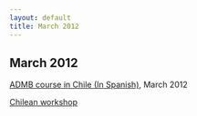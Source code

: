```yaml
---
layout: default
title: March 2012
---
```


March 2012
----------

[ADMB course in Chile (In Spanish)](https://codemorecode.wordpress.com/admbcurso/), March 2012

[Chilean workshop](Chilean-workshop.pdf)
